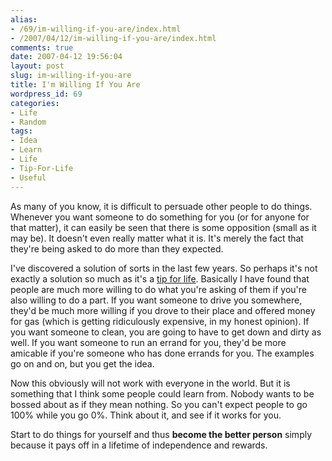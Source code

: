 ```yaml
---
alias:
- /69/im-willing-if-you-are/index.html
- /2007/04/12/im-willing-if-you-are/index.html
comments: true
date: 2007-04-12 19:56:04
layout: post
slug: im-willing-if-you-are
title: I'm Willing If You Are
wordpress_id: 69
categories:
- Life
- Random
tags:
- Idea
- Learn
- Life
- Tip-For-Life
- Useful
---
```


As many of you know, it is difficult to persuade other people to do things.  Whenever you want someone to do something for you (or for anyone for that matter), it can easily be seen that there is some opposition (small as it may be).  It doesn't even really matter what it is.  It's merely the fact that they're being asked to do more than they expected.  

I've discovered a solution of sorts in the last few years.  So perhaps it's not exactly a solution so much as it's a [tip for life](http://www.goingthewongway.com/tag/tip-for-life).  Basically I have found that people are much more willing to do what you're asking of them if you're also willing to do a part.  If you want someone to drive you somewhere, they'd be much more willing if you drove to their place and offered money for gas (which is getting ridiculously expensive, in my honest opinion).  If you want someone to clean, you are going to have to get down and dirty as well.  If you want someone to run an errand for you, they'd be more amicable if you're someone who has done errands for you.  The examples go on and on, but you get the idea.

Now this obviously will not work with everyone in the world.  But it is something that I think some people could learn from.  Nobody wants to be bossed about as if they mean nothing.  So you can't expect people to go 100% while you go 0%.  Think about it, and see if it works for you.  

Start to do things for yourself and thus **become the better person** simply because it pays off in a lifetime of independence and rewards.

